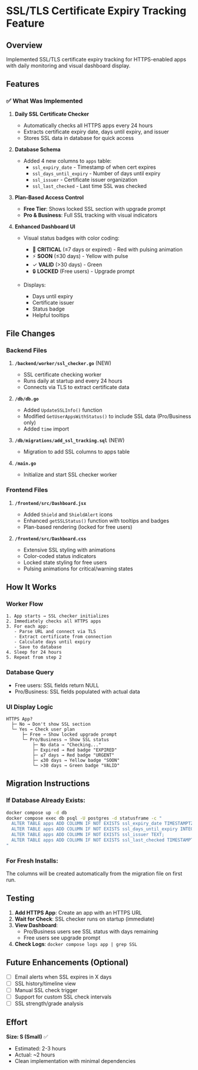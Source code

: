 # SSL/TLS Certificate Expiry Tracking Feature

## Overview
Implemented SSL/TLS certificate expiry tracking for HTTPS-enabled apps with daily monitoring and visual dashboard display.

## Features

### ✅ What Was Implemented

1. **Daily SSL Certificate Checker**
   - Automatically checks all HTTPS apps every 24 hours
   - Extracts certificate expiry date, days until expiry, and issuer
   - Stores SSL data in database for quick access

2. **Database Schema**
   - Added 4 new columns to `apps` table:
     - `ssl_expiry_date` - Timestamp of when cert expires
     - `ssl_days_until_expiry` - Number of days until expiry
     - `ssl_issuer` - Certificate issuer organization
     - `ssl_last_checked` - Last time SSL was checked

3. **Plan-Based Access Control**
   - **Free Tier**: Shows locked SSL section with upgrade prompt
   - **Pro & Business**: Full SSL tracking with visual indicators

4. **Enhanced Dashboard UI**
   - Visual status badges with color coding:
     - 🔴 **CRITICAL** (≤7 days or expired) - Red with pulsing animation
     - ⚡ **SOON** (≤30 days) - Yellow with pulse
     - ✓ **VALID** (>30 days) - Green
     - 🔒 **LOCKED** (Free users) - Upgrade prompt
   
   - Displays:
     - Days until expiry
     - Certificate issuer
     - Status badge
     - Helpful tooltips

## File Changes

### Backend Files
1. **`/backend/worker/ssl_checker.go`** (NEW)
   - SSL certificate checking worker
   - Runs daily at startup and every 24 hours
   - Connects via TLS to extract certificate data

2. **`/db/db.go`**
   - Added `UpdateSSLInfo()` function
   - Modified `GetUserAppsWithStatus()` to include SSL data (Pro/Business only)
   - Added `time` import

3. **`/db/migrations/add_ssl_tracking.sql`** (NEW)
   - Migration to add SSL columns to apps table

4. **`/main.go`**
   - Initialize and start SSL checker worker

### Frontend Files
1. **`/frontend/src/Dashboard.jsx`**
   - Added `Shield` and `ShieldAlert` icons
   - Enhanced `getSSLStatus()` function with tooltips and badges
   - Plan-based rendering (locked for free users)

2. **`/frontend/src/Dashboard.css`**
   - Extensive SSL styling with animations
   - Color-coded status indicators
   - Locked state styling for free users
   - Pulsing animations for critical/warning states

## How It Works

### Worker Flow
```
1. App starts → SSL checker initializes
2. Immediately checks all HTTPS apps
3. For each app:
   - Parse URL and connect via TLS
   - Extract certificate from connection
   - Calculate days until expiry
   - Save to database
4. Sleep for 24 hours
5. Repeat from step 2
```

### Database Query
- Free users: SSL fields return NULL
- Pro/Business: SSL fields populated with actual data

### UI Display Logic
```
HTTPS App?
  ├─ No → Don't show SSL section
  └─ Yes → Check user plan
      ├─ Free → Show locked upgrade prompt
      └─ Pro/Business → Show SSL status
          ├─ No data → "Checking..."
          ├─ Expired → Red badge "EXPIRED"
          ├─ ≤7 days → Red badge "URGENT"
          ├─ ≤30 days → Yellow badge "SOON"
          └─ >30 days → Green badge "VALID"
```

## Migration Instructions

### If Database Already Exists:
```bash
docker compose up -d db
docker compose exec db psql -U postgres -d statusframe -c "
  ALTER TABLE apps ADD COLUMN IF NOT EXISTS ssl_expiry_date TIMESTAMPTZ;
  ALTER TABLE apps ADD COLUMN IF NOT EXISTS ssl_days_until_expiry INTEGER;
  ALTER TABLE apps ADD COLUMN IF NOT EXISTS ssl_issuer TEXT;
  ALTER TABLE apps ADD COLUMN IF NOT EXISTS ssl_last_checked TIMESTAMPTZ;
"
```

### For Fresh Installs:
The columns will be created automatically from the migration file on first run.

## Testing

1. **Add HTTPS App**: Create an app with an HTTPS URL
2. **Wait for Check**: SSL checker runs on startup (immediate)
3. **View Dashboard**: 
   - Pro/Business users see SSL status with days remaining
   - Free users see upgrade prompt
4. **Check Logs**: `docker compose logs app | grep SSL`

## Future Enhancements (Optional)

- [ ] Email alerts when SSL expires in X days
- [ ] SSL history/timeline view
- [ ] Manual SSL check trigger
- [ ] Support for custom SSL check intervals
- [ ] SSL strength/grade analysis

## Effort

**Size: S (Small)** ✅
- Estimated: 2-3 hours
- Actual: ~2 hours
- Clean implementation with minimal dependencies
